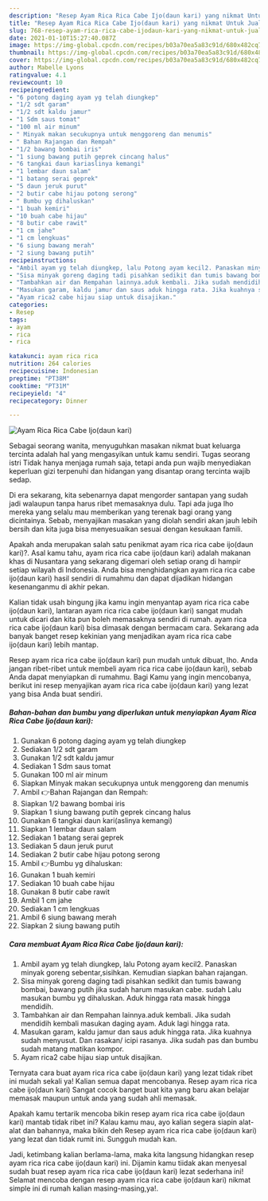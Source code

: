 ```yaml
---
description: "Resep Ayam Rica Rica Cabe Ijo(daun kari) yang nikmat Untuk Jualan"
title: "Resep Ayam Rica Rica Cabe Ijo(daun kari) yang nikmat Untuk Jualan"
slug: 768-resep-ayam-rica-rica-cabe-ijodaun-kari-yang-nikmat-untuk-jualan
date: 2021-01-10T15:27:40.087Z
image: https://img-global.cpcdn.com/recipes/b03a70ea5a83c91d/680x482cq70/ayam-rica-rica-cabe-ijodaun-kari-foto-resep-utama.jpg
thumbnail: https://img-global.cpcdn.com/recipes/b03a70ea5a83c91d/680x482cq70/ayam-rica-rica-cabe-ijodaun-kari-foto-resep-utama.jpg
cover: https://img-global.cpcdn.com/recipes/b03a70ea5a83c91d/680x482cq70/ayam-rica-rica-cabe-ijodaun-kari-foto-resep-utama.jpg
author: Mabelle Lyons
ratingvalue: 4.1
reviewcount: 10
recipeingredient:
- "6 potong daging ayam yg telah diungkep"
- "1/2 sdt garam"
- "1/2 sdt kaldu jamur"
- "1 Sdm saus tomat"
- "100 ml air minum"
- " Minyak makan secukupnya untuk menggoreng dan menumis"
- " Bahan Rajangan dan Rempah"
- "1/2 bawang bombai iris"
- "1 siung bawang putih geprek cincang halus"
- "6 tangkai daun kariaslinya kemangi"
- "1 lembar daun salam"
- "1 batang serai geprek"
- "5 daun jeruk purut"
- "2 butir cabe hijau potong serong"
- " Bumbu yg dihaluskan"
- "1 buah kemiri"
- "10 buah cabe hijau"
- "8 butir cabe rawit"
- "1 cm jahe"
- "1 cm lengkuas"
- "6 siung bawang merah"
- "2 siung bawang putih"
recipeinstructions:
- "Ambil ayam yg telah diungkep, lalu Potong ayam kecil2. Panaskan minyak goreng sebentar,sisihkan. Kemudian siapkan bahan rajangan."
- "Sisa minyak goreng daging tadi pisahkan sedikit dan tumis bawang bombai, bawang putih jika sudah harum masukan cabe. sudah Lalu masukan bumbu yg dihaluskan. Aduk hingga rata masak hingga mendidih."
- "Tambahkan air dan Rempahan lainnya.aduk kembali. Jika sudah mendidih kembali masukan daging ayam. Aduk lagi hingga rata."
- "Masukan garam, kaldu jamur dan saus aduk hingga rata. Jika kuahnya sudah menyusut. Dan rasakan/ icipi rasanya. Jika sudah pas dan bumbu sudah matang matikan kompor."
- "Ayam rica2 cabe hijau siap untuk disajikan."
categories:
- Resep
tags:
- ayam
- rica
- rica

katakunci: ayam rica rica 
nutrition: 264 calories
recipecuisine: Indonesian
preptime: "PT38M"
cooktime: "PT31M"
recipeyield: "4"
recipecategory: Dinner

---
```



![Ayam Rica Rica Cabe Ijo(daun kari)](https://img-global.cpcdn.com/recipes/b03a70ea5a83c91d/680x482cq70/ayam-rica-rica-cabe-ijodaun-kari-foto-resep-utama.jpg)

Sebagai seorang wanita, menyuguhkan masakan nikmat buat keluarga tercinta adalah hal yang mengasyikan untuk kamu sendiri. Tugas seorang istri Tidak hanya menjaga rumah saja, tetapi anda pun wajib menyediakan keperluan gizi terpenuhi dan hidangan yang disantap orang tercinta wajib sedap.

Di era  sekarang, kita sebenarnya dapat mengorder santapan yang sudah jadi walaupun tanpa harus ribet memasaknya dulu. Tapi ada juga lho mereka yang selalu mau memberikan yang terenak bagi orang yang dicintainya. Sebab, menyajikan masakan yang diolah sendiri akan jauh lebih bersih dan kita juga bisa menyesuaikan sesuai dengan kesukaan famili. 



Apakah anda merupakan salah satu penikmat ayam rica rica cabe ijo(daun kari)?. Asal kamu tahu, ayam rica rica cabe ijo(daun kari) adalah makanan khas di Nusantara yang sekarang digemari oleh setiap orang di hampir setiap wilayah di Indonesia. Anda bisa menghidangkan ayam rica rica cabe ijo(daun kari) hasil sendiri di rumahmu dan dapat dijadikan hidangan kesenanganmu di akhir pekan.

Kalian tidak usah bingung jika kamu ingin menyantap ayam rica rica cabe ijo(daun kari), lantaran ayam rica rica cabe ijo(daun kari) sangat mudah untuk dicari dan kita pun boleh memasaknya sendiri di rumah. ayam rica rica cabe ijo(daun kari) bisa dimasak dengan bermacam cara. Sekarang ada banyak banget resep kekinian yang menjadikan ayam rica rica cabe ijo(daun kari) lebih mantap.

Resep ayam rica rica cabe ijo(daun kari) pun mudah untuk dibuat, lho. Anda jangan ribet-ribet untuk membeli ayam rica rica cabe ijo(daun kari), sebab Anda dapat menyiapkan di rumahmu. Bagi Kamu yang ingin mencobanya, berikut ini resep menyajikan ayam rica rica cabe ijo(daun kari) yang lezat yang bisa Anda buat sendiri.

<!--inarticleads1-->

##### Bahan-bahan dan bumbu yang diperlukan untuk menyiapkan Ayam Rica Rica Cabe Ijo(daun kari):

1. Gunakan 6 potong daging ayam yg telah diungkep
1. Sediakan 1/2 sdt garam
1. Gunakan 1/2 sdt kaldu jamur
1. Sediakan 1 Sdm saus tomat
1. Gunakan 100 ml air minum
1. Siapkan  Minyak makan secukupnya untuk menggoreng dan menumis
1. Ambil  👉Bahan Rajangan dan Rempah:
1. Siapkan 1/2 bawang bombai iris
1. Siapkan 1 siung bawang putih geprek cincang halus
1. Gunakan 6 tangkai daun kari(aslinya kemangi)
1. Siapkan 1 lembar daun salam
1. Sediakan 1 batang serai geprek
1. Sediakan 5 daun jeruk purut
1. Sediakan 2 butir cabe hijau potong serong
1. Ambil  👉Bumbu yg dihaluskan:
1. Gunakan 1 buah kemiri
1. Sediakan 10 buah cabe hijau
1. Gunakan 8 butir cabe rawit
1. Ambil 1 cm jahe
1. Sediakan 1 cm lengkuas
1. Ambil 6 siung bawang merah
1. Siapkan 2 siung bawang putih




<!--inarticleads2-->

##### Cara membuat Ayam Rica Rica Cabe Ijo(daun kari):

1. Ambil ayam yg telah diungkep, lalu Potong ayam kecil2. Panaskan minyak goreng sebentar,sisihkan. Kemudian siapkan bahan rajangan.
1. Sisa minyak goreng daging tadi pisahkan sedikit dan tumis bawang bombai, bawang putih jika sudah harum masukan cabe. sudah Lalu masukan bumbu yg dihaluskan. Aduk hingga rata masak hingga mendidih.
1. Tambahkan air dan Rempahan lainnya.aduk kembali. Jika sudah mendidih kembali masukan daging ayam. Aduk lagi hingga rata.
1. Masukan garam, kaldu jamur dan saus aduk hingga rata. Jika kuahnya sudah menyusut. Dan rasakan/ icipi rasanya. Jika sudah pas dan bumbu sudah matang matikan kompor.
1. Ayam rica2 cabe hijau siap untuk disajikan.




Ternyata cara buat ayam rica rica cabe ijo(daun kari) yang lezat tidak ribet ini mudah sekali ya! Kalian semua dapat mencobanya. Resep ayam rica rica cabe ijo(daun kari) Sangat cocok banget buat kita yang baru akan belajar memasak maupun untuk anda yang sudah ahli memasak.

Apakah kamu tertarik mencoba bikin resep ayam rica rica cabe ijo(daun kari) mantab tidak ribet ini? Kalau kamu mau, ayo kalian segera siapin alat-alat dan bahannya, maka bikin deh Resep ayam rica rica cabe ijo(daun kari) yang lezat dan tidak rumit ini. Sungguh mudah kan. 

Jadi, ketimbang kalian berlama-lama, maka kita langsung hidangkan resep ayam rica rica cabe ijo(daun kari) ini. Dijamin kamu tiidak akan menyesal sudah buat resep ayam rica rica cabe ijo(daun kari) lezat sederhana ini! Selamat mencoba dengan resep ayam rica rica cabe ijo(daun kari) nikmat simple ini di rumah kalian masing-masing,ya!.


